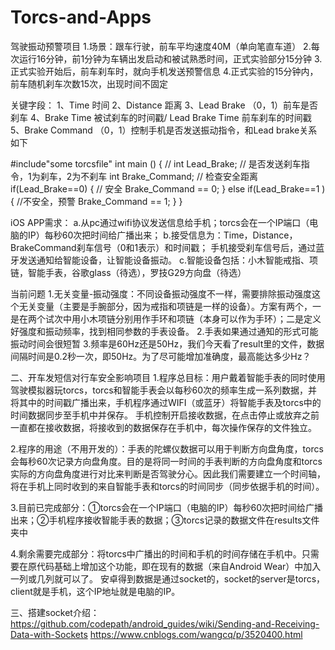 # Torcs-and-Apps
驾驶振动预警项目
1.场景：跟车行驶，前车平均速度40M（单向笔直车道） 
2.每次运行16分钟，前1分钟为车辆出发启动和被试熟悉时间，正式实验部分15分钟
3.正式实验开始后，前车刹车时，就向手机发送预警信息
4.正式实验的15分钟内，前车随机刹车次数15次，出现时间不固定

关键字段：
1、Time 时间
2、Distance 距离
3、Lead Brake （0，1）前车是否刹车
4、Brake Time 被试刹车的时间戳/ Lead Brake Time 前车刹车的时间戳
5、Brake Command （0，1）控制手机是否发送振动指令，和Lead brake关系如下

#include"some torcsfile"
int main ()
{
   //
   int Lead_Brake;
   // 是否发送刹车指令，1为刹车，2为不刹车
   int Brake_Command;
   // 检查安全距离
   if(Lead_Brake==0)
   {
       // 安全
       Brake_Command == 0;
   }
   else if(Lead_Brake==1 )
   {
       //不安全，预警
       Brake_Command == 1;
   }
}


iOS APP需求：
a.从pc通过wifi协议发送信息给手机；torcs会在一个IP端口（电脑的IP）每秒60次把时间给广播出来；
b.接受信息为：Time，Distance，BrakeCommand刹车信号（0和1表示）和时间戳； 手机接受刹车信号后，通过蓝牙发送通知给智能设备，让智能设备振动。
c.智能设备包括：小木智能戒指、项链，智能手表，谷歌glass（待选），罗技G29方向盘（待选）

当前问题
1.无关变量-振动强度：不同设备振动强度不一样，需要排除振动强度这个无关变量（主要是手腕部分，因为戒指和项链是一样的设备）。方案有两个，一是在两个试次中用小木项链分别用作手环和项链（本身可以作为手环）；二是定义好强度和振动频率，找到相同参数的手表设备。
2.手表如果通过通知的形式可能振动时间会很短暂
3.频率是60Hz还是50Hz，我们今天看了result里的文件，数据间隔时间是0.2秒一次，即50Hz。为了尽可能增加准确度，最高能达多少Hz？



二、开车发短信对行车安全影响项目
1.程序总目标：用户戴着智能手表的同时使用驾驶模拟器玩torcs，torcs和智能手表会以每秒60次的频率生成一系列数据，并将其中的时间戳广播出来，手机程序通过WIFI（或蓝牙）将智能手表及torcs中的时间数据同步至手机中并保存。
手机控制开启接收数据，在点击停止或放弃之前一直都在接收数据，将接收到的数据保存在手机中，每次操作保存的文件独立。

2.程序的用途（不用开发的）：手表的陀螺仪数据可以用于判断方向盘角度，torcs会每秒60次记录方向盘角度。目的是将同一时间的手表判断的方向盘角度和torcs实际的方向盘角度进行对比来判断是否驾驶分心。因此我们需要建立一个时间轴，将在手机上同时收到的来自智能手表和torcs的时间同步（同步依据手机的时间）。

3.目前已完成部分：①torcs会在一个IP端口（电脑的IP）每秒60次把时间给广播出来；②手机程序接收智能手表的数据；③torcs记录的数据文件在results文件夹中

4.剩余需要完成部分：将torcs中广播出的时间和手机的时间存储在手机中。只需要在原代码基础上增加这个功能，即在现有的数据（来自Android Wear）中加入一列或几列就可以了。
安卓得到数据是通过socket的，socket的server是torcs，client就是手机，这个IP地址就是电脑的IP。

三、搭建socket介绍：
https://github.com/codepath/android_guides/wiki/Sending-and-Receiving-Data-with-Sockets
https://www.cnblogs.com/wangcq/p/3520400.html
